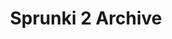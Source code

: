 ---
slug: sprunki-2-archive-1795
title: Sprunki 2 Archive
description: "Sprunki 2 Archive is an exciting online game. Play for free directly in your browser!"
icon: /images/popular_mods/Sprunki 2 Archive.png
url: https://wowtbc.net/sprunkin/sprunki-2-archive/index.html
previewImage: /images/popular_mods/Sprunki 2 Archive.png
type: popular mods

# SEO配置
seo:
  title: "Sprunki 2 Archive - Play Free Online Game | Fun Browser Games"
  description: "Sprunki 2 Archive - Play this fun online game for free in your browser. No download required!"
  ogImage: "/images/popular_mods/Sprunki 2 Archive.png"
  keywords: "sprunki-2-archive-1795, online game, browser game, free game, popular mods game, play online"

videoUrls:
  - https://www.youtube.com/embed/example1
  - https://www.youtube.com/embed/example2

whyPlay:
  title: "Why Play Sprunki 2 Archive?"
  items:
    - "Immersive Gameplay: Sprunki 2 Archive offers an engaging and immersive gaming experience that will keep you entertained for hours"
    - "Challenging Levels: Test your skills with increasingly difficult challenges and obstacles"
    - "Beautiful Graphics: Enjoy stunning visuals and smooth animations that bring the game world to life"
    - "Regular Updates: New content and features are added regularly to keep the game fresh and exciting"
    - "Free to Play: Experience all the fun without spending a penny"
    - "Community Features: Connect with other players, share strategies, and compete for high scores"
    - "Cross-Platform: Play on any device with a web browser, no downloads required"

features:
  title: "Key Features of Sprunki 2 Archive"
  image: "/images/popular_mods/Sprunki 2 Archive.png"
  items:
    - "Intuitive Controls: Easy to learn controls make Sprunki 2 Archive accessible for players of all skill levels"
    - "Multiple Game Modes: Enjoy various gameplay options that provide different challenges and experiences"
    - "Character Customization: Personalize your gaming experience with unique characters and items"
    - "Achievement System: Complete special tasks to earn rewards and recognition"
    - "Leaderboards: Compete with players worldwide and see who can achieve the highest scores"

characteristics:
  title: "Game Characteristics"
  image: "/images/popular_mods/Sprunki 2 Archive.png"
  items:
    - "Genre: Popular mods game with elements of strategy and skill"
    - "Difficulty: Suitable for both casual gamers and those seeking a challenge"
    - "Play Time: Quick sessions or extended gameplay, depending on your preference"
    - "Art Style: Vibrant and engaging visuals that enhance the gaming experience"
    - "Sound Design: Immersive audio that complements the gameplay perfectly"

info: "Sprunki 2 Archive is an exciting online game that offers players a unique and engaging gaming experience. With its intuitive controls, stunning visuals, and challenging gameplay, Sprunki 2 Archive provides hours of entertainment for players of all ages and skill levels. Whether you're looking for a quick gaming session during a break or an extended play session, Sprunki 2 Archive delivers an immersive experience that will keep you coming back for more. The game features multiple levels of increasing difficulty, ensuring that players are constantly challenged as they progress. With regular updates adding new content and features, Sprunki 2 Archive remains fresh and exciting, providing endless entertainment options for its growing community of players."

howToPlayIntro: "Welcome to Sprunki 2 Archive! This guide will walk you through the basics and help you master the game. Whether you're a beginner or looking to improve your skills, these tips and instructions will enhance your gaming experience."

howToPlaySteps:
  - title: "Getting Started"
    description: "Begin your Sprunki 2 Archive adventure by familiarizing yourself with the controls. Use your keyboard or mouse to navigate through the game interface. The tutorial will guide you through the basic mechanics and help you understand the objectives."
  - title: "Understanding the Objectives"
    description: "In Sprunki 2 Archive, your main goal is to progress through levels by completing specific objectives. Each level presents unique challenges that require different strategies and approaches."
  - title: "Mastering the Controls"
    description: "Practice using the controls to improve your precision and reaction time. Sprunki 2 Archive requires quick reflexes and strategic thinking to overcome obstacles and defeat opponents."
  - title: "Utilizing Power-ups"
    description: "Collect power-ups throughout the game to enhance your abilities and overcome difficult challenges. Each power-up offers unique advantages that can be crucial for success."
  - title: "Developing Strategies"
    description: "As you progress in Sprunki 2 Archive, develop effective strategies for different scenarios. Analyze patterns, anticipate challenges, and adapt your approach to maximize your performance."

faq:
  title: "Frequently Asked Questions about Sprunki 2 Archive"
  items:
    - question: "Is Sprunki 2 Archive free to play?"
      answer: "Yes, Sprunki 2 Archive is completely free to play directly in your web browser. No downloads or purchases are required to enjoy the full game experience."
    - question: "Can I play Sprunki 2 Archive on mobile devices?"
      answer: "Yes, Sprunki 2 Archive is optimized for both desktop and mobile play. You can enjoy the game on any device with a web browser and internet connection."
    - question: "Are there any in-game purchases?"
      answer: "While Sprunki 2 Archive is free to play, there may be optional in-game purchases available for cosmetic items or additional features that don't affect core gameplay."
    - question: "How often is Sprunki 2 Archive updated?"
      answer: "The developers regularly update Sprunki 2 Archive with new content, features, and improvements based on player feedback and game performance."
    - question: "Can I play Sprunki 2 Archive offline?"
      answer: "Currently, Sprunki 2 Archive requires an internet connection to play as it's a browser-based online game."
    - question: "Is Sprunki 2 Archive suitable for children?"
      answer: "Yes, Sprunki 2 Archive is designed to be family-friendly and suitable for players of all ages."
    - question: "How do I report bugs or issues?"
      answer: "If you encounter any problems while playing Sprunki 2 Archive, you can report them through the game's support page or contact the developers directly through their website."
    - question: "Still Have Questions?"
      answer: "If you have additional questions about Sprunki 2 Archive that aren't covered in this FAQ, please visit our support center or contact our customer service team for assistance."
---